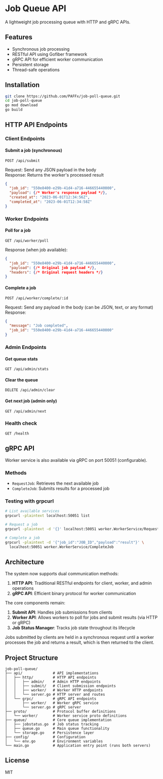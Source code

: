 # Job Queue API

A lightweight job processing queue with HTTP and gRPC APIs.

## Features

- Synchronous job processing
- RESTful API using Gofiber framework
- gRPC API for efficient worker communication
- Persistent storage
- Thread-safe operations

## Installation

```bash
git clone https://github.com/PAFFx/job-poll-queue.git
cd job-poll-queue
go mod download
go build
```

## HTTP API Endpoints

### Client Endpoints

#### Submit a job (synchronous)

```
POST /api/submit
```

Request: Send any JSON payload in the body  
Response: Returns the worker's processed result

```json
{
  "job_id": "550e8400-e29b-41d4-a716-446655440000",
  "payload": {/* Worker's response payload */},
  "created_at": "2023-06-01T12:34:56Z",
  "completed_at": "2023-06-01T12:34:58Z"
}
```

### Worker Endpoints

#### Poll for a job

```
GET /api/worker/poll
```

Response (when job available):
```json
{
  "job_id": "550e8400-e29b-41d4-a716-446655440000",
  "payload": {/* Original job payload */},
  "headers": {/* Original request headers */}
}
```

#### Complete a job

```
POST /api/worker/complete/:id
```

Request: Send any payload in the body (can be JSON, text, or any format)  
Response:
```json
{
  "message": "Job completed",
  "job_id": "550e8400-e29b-41d4-a716-446655440000"
}
```

### Admin Endpoints

#### Get queue stats

```
GET /api/admin/stats
```

#### Clear the queue

```
DELETE /api/admin/clear
```

#### Get next job (admin only)

```
GET /api/admin/next
```

### Health check

```
GET /health
```

## gRPC API

Worker service is also available via gRPC on port 50051 (configurable).

### Methods

- `RequestJob`: Retrieves the next available job
- `CompleteJob`: Submits results for a processed job

### Testing with grpcurl

```bash
# List available services
grpcurl -plaintext localhost:50051 list

# Request a job
grpcurl -plaintext -d '{}' localhost:50051 worker.WorkerService/RequestJob

# Complete a job
grpcurl -plaintext -d '{"job_id":"JOB_ID","payload":"result"}' \
  localhost:50051 worker.WorkerService/CompleteJob
```

## Architecture

The system now supports dual communication methods:

1. **HTTP API**: Traditional RESTful endpoints for client, worker, and admin operations
2. **gRPC API**: Efficient binary protocol for worker communication

The core components remain:
1. **Submit API**: Handles job submissions from clients
2. **Worker API**: Allows workers to poll for jobs and submit results (via HTTP or gRPC)
3. **Job Status Manager**: Tracks job state throughout its lifecycle

Jobs submitted by clients are held in a synchronous request until a worker processes the job and returns a result, which is then returned to the client.

## Project Structure

```
job-poll-queue/
├── api/              # API implementations
│   ├── http/         # HTTP API endpoints
│   │   ├── admin/    # Admin HTTP endpoints  
│   │   ├── submit/   # Client submission endpoints
│   │   ├── worker/   # Worker HTTP endpoints
│   │   └── server.go # HTTP server and routes
│   └── grpc/         # gRPC API endpoints
│       ├── worker/   # Worker gRPC service
│       └── server.go # gRPC server
├── proto/            # Protocol buffer definitions
│   └── worker/       # Worker service proto definitions
├── queue/            # Core queue implementation
│   ├── jobstatus.go  # Job status tracking
│   ├── queue.go      # Main queue functionality
│   └── storage.go    # Persistence layer
├── config/           # Configuration
│   └── env.go        # Environment variables
└── main.go           # Application entry point (runs both servers)
```

## License

MIT